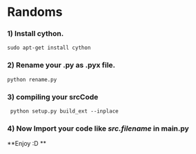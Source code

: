 # Randoms

### 1) Install cython.
``` sudo apt-get install cython ```

### 2) Rename your .py as .pyx file.
``` python rename.py ```

### 3) compiling your srcCode
``` python setup.py build_ext --inplace```

### 4) Now Import your code like *src.filename* in main.py
**Enjoy :D **

